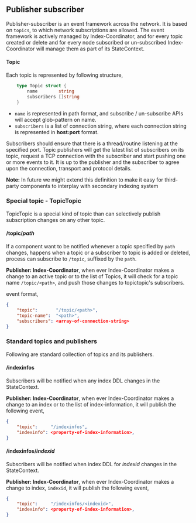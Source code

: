 ## Publisher subscriber

Publisher-subscriber is an event framework across the network. It is based on
`topics`, to which network subscriptions are allowed. The event framework is
actively managed by Index-Coordinator, and for every topic created or delete
and for every node subscribed or un-subscribed Index-Coordinator will manage
them as part of its StateContext.

#### Topic

Each topic is represented by following structure,

```go
    type Topic struct {
        name        string
        subscribers []string
    }
```

- `name` is represented in path format, and subscribe / un-subscribe APIs will
  accept glob-pattern on name.
- `subscribers` is a list of connection string, where each connection string
  is represented in **host:port** format.

Subscribers should ensure that there is a thread/routine listening at the
specified port. Topic publishers will get the latest list of subscribers on
its topic, request a TCP connection with the subscriber and start pushing one
or more events to it.  It is up to the publisher and the subscriber to agree
upon the connection, transport and protocol details.

**Note:** In future we might extend this definition to make it easy for
third-party components to interplay with secondary indexing system

### Special topic - TopicTopic

TopicTopic is a special kind of topic than can selectively publish subscription
changes on any other topic.

#### /topic/_path_

If a component want to be notified whenever a topic specified by `path`
changes, happens when a topic or a subscriber to topic is added or deleted,
process can subscribe to `/topic`, suffixed by the `path`.

**Publisher: Index-Coordinator**, when ever Index-Coordinator makes a change
to an active topic or to the list of Topics, it will check for a topic name
`/topic/<path>`, and push those changes to topictopic's subscribers.

event format,
```json
{
    "topic":       "/topic/<path>",
    "topic-name":  "<path>",
    "subscribers": <array-of-connection-string>
}
```

### Standard topics and publishers

Following are standard collection of topics and its publishers.

#### /indexinfos

Subscribers will be notified when any index DDL changes in the StateContext.

**Publisher: Index-Coordinator**, when ever Index-Coordinator makes a change
to an index or to the list of index-information, it will publish the following
event,

```json
{
    "topic":     "/indexinfos",
    "indexinfo": <property-of-index-information>,
}
```

#### /indexinfos/_indexid_

Subscribers will be notified when index DDL for _indexid_ changes in the
StateContext.

**Publisher: Index-Coordinator**, when ever Index-Coordinator makes a change
to index, `indexid`, it will publish the following event,

```json
{
    "topic":     "/indexinfos/<indexid>",
    "indexinfo": <property-of-index-information>,
}
```
